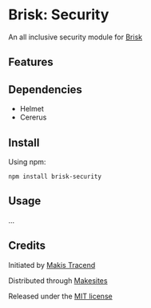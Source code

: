 # Brisk: Security

An all inclusive security module for [Brisk](http://github.com/makesites/brisk/)


## Features


## Dependencies

* Helmet
* Cererus


## Install

Using npm:
```
npm install brisk-security
```


## Usage

...


## Credits

Initiated by [Makis Tracend](http://github.com/tracend)

Distributed through [Makesites](http://makesites.org/)

Released under the [MIT license](http://makesites.org/licenses/MIT)
